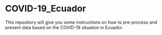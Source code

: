 # COVID-19_Ecuador
This repository will give you some instructions on how to pre-process and present data based on the COVID-19 situation in Ecuador.
